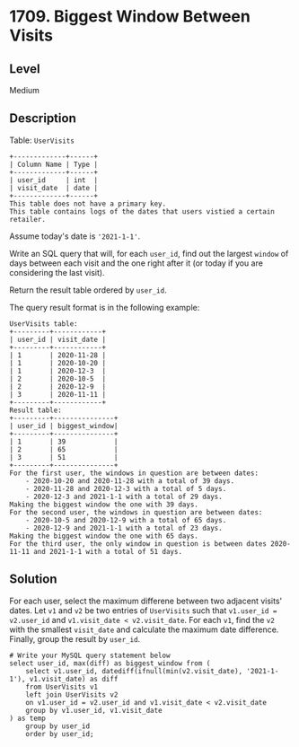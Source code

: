 # 1709. Biggest Window Between Visits
## Level
Medium

## Description
Table: `UserVisits`
```
+-------------+------+
| Column Name | Type |
+-------------+------+
| user_id     | int  |
| visit_date  | date |
+-------------+------+
This table does not have a primary key.
This table contains logs of the dates that users vistied a certain retailer.
```

Assume today's date is `'2021-1-1'`.

Write an SQL query that will, for each `user_id`, find out the largest `window` of days between each visit and the one right after it (or today if you are considering the last visit).

Return the result table ordered by `user_id`.

The query result format is in the following example:

```
UserVisits table:
+---------+------------+
| user_id | visit_date |
+---------+------------+
| 1       | 2020-11-28 |
| 1       | 2020-10-20 |
| 1       | 2020-12-3  |
| 2       | 2020-10-5  |
| 2       | 2020-12-9  |
| 3       | 2020-11-11 |
+---------+------------+
Result table:
+---------+---------------+
| user_id | biggest_window|
+---------+---------------+
| 1       | 39            |
| 2       | 65            |
| 3       | 51            |
+---------+---------------+
For the first user, the windows in question are between dates:
    - 2020-10-20 and 2020-11-28 with a total of 39 days. 
    - 2020-11-28 and 2020-12-3 with a total of 5 days. 
    - 2020-12-3 and 2021-1-1 with a total of 29 days.
Making the biggest window the one with 39 days.
For the second user, the windows in question are between dates:
    - 2020-10-5 and 2020-12-9 with a total of 65 days.
    - 2020-12-9 and 2021-1-1 with a total of 23 days.
Making the biggest window the one with 65 days.
For the third user, the only window in question is between dates 2020-11-11 and 2021-1-1 with a total of 51 days.
```

## Solution
For each user, select the maximum differene between two adjacent visits' dates. Let `v1` and `v2` be two entries of `UserVisits` such that `v1.user_id = v2.user_id` and `v1.visit_date < v2.visit_date`. For each `v1`, find the `v2` with the smallest `visit_date` and calculate the maximum date difference. Finally, group the result by `user_id`.
```
# Write your MySQL query statement below
select user_id, max(diff) as biggest_window from (
    select v1.user_id, datediff(ifnull(min(v2.visit_date), '2021-1-1'), v1.visit_date) as diff
    from UserVisits v1
    left join UserVisits v2
    on v1.user_id = v2.user_id and v1.visit_date < v2.visit_date
    group by v1.user_id, v1.visit_date
) as temp
    group by user_id
    order by user_id;
```
